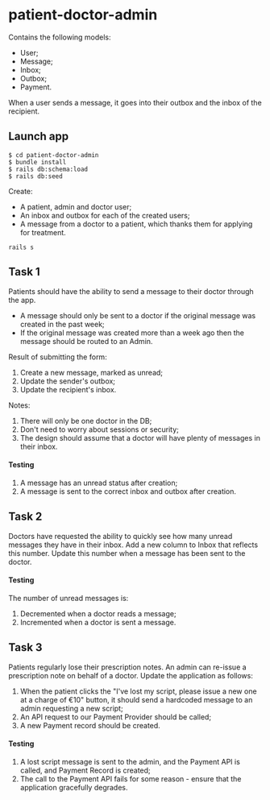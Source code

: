 # patient-doctor-admin

Contains the following models:
* User;
* Message;
* Inbox;
* Outbox;
* Payment.

When a user sends a message, it goes into their outbox and the inbox of the recipient.

## Launch app

```
$ cd patient-doctor-admin
$ bundle install
$ rails db:schema:load
$ rails db:seed
```
Create:
* A patient, admin and doctor user;
* An inbox and outbox for each of the created users;
* A message from a doctor to a patient, which thanks them for applying for treatment.

```
rails s
```

## Task 1

Patients should have the ability to send a message to their doctor through the app.

* A message should only be sent to a doctor if the original message was created in the past week;
* If the original message was created more than a week ago then the message should be routed to an Admin.

Result of submitting the form:
1. Create a new message, marked as unread;
1. Update the sender's outbox;
1. Update the recipient's inbox.

Notes:
1. There will only be one doctor in the DB;
1. Don't need to worry about sessions or security;
1. The design should assume that a doctor will have plenty of messages in their inbox.

#### Testing

1. A message has an unread status after creation;
1. A message is sent to the correct inbox and outbox after creation.
 
## Task 2

Doctors have requested the ability to quickly see how many unread messages they have in their inbox. Add a new column to Inbox that reflects this number. Update this number when a message has been sent to the doctor.

#### Testing

The number of unread messages is:
1. Decremented when a doctor reads a message;
1. Incremented when a doctor is sent a message.

## Task 3

Patients regularly lose their prescription notes. An admin can re-issue a prescription note on behalf of a doctor. Update the application as follows:

1. When the patient clicks the "I've lost my script, please issue a new one at a charge of €10" button, it should send a hardcoded message to an admin requesting a new script;
1. An API request to our Payment Provider should be called;
1. A new Payment record should be created.

#### Testing

1. A lost script message is sent to the admin, and the Payment API is called, and Payment Record is created;
2. The call to the Payment API fails for some reason - ensure that the application gracefully degrades.
